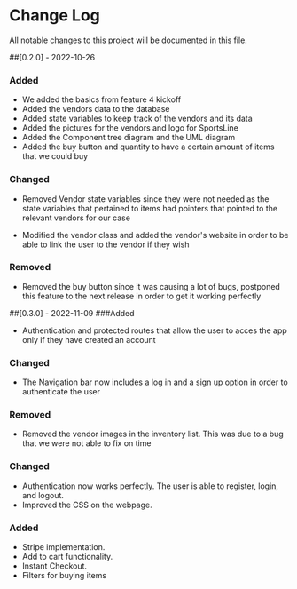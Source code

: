 # Change Log

All notable changes to this project will be documented in this file.

##[0.2.0] - 2022-10-26
### Added

- We added the basics from feature 4 kickoff
- Added the vendors data to the database
- Added state variables to keep track of the vendors and its data
- Added the pictures for the vendors and logo for SportsLine
- Added the Component tree diagram and the UML diagram
- Added the buy button and quantity to have a certain
  amount of items that we could buy

### Changed

- Removed Vendor state variables since they were not needed
  as the state variables that pertained to items had pointers
  that pointed to the relevant vendors for our case

- Modified the vendor class and added the vendor's website in order to be able to link the user to the vendor if they wish

### Removed

- Removed the buy button since it was causing a lot of bugs, postponed this feature to the next release in order to get it working perfectly

##[0.3.0] - 2022-11-09
###Added

- Authentication and protected routes that allow the user to acces the app only if they have created an account

### Changed

- The Navigation bar now includes a log in and a sign up option in order to authenticate the user

### Removed

- Removed the vendor images in the inventory list. This was due to a bug that we were not able to fix on time

### Changed

- Authentication now works perfectly. The user is able to register, login, and logout.
- Improved the CSS on the webpage.

### Added
- Stripe implementation.
- Add to cart functionality.
- Instant Checkout.
- Filters for buying items
